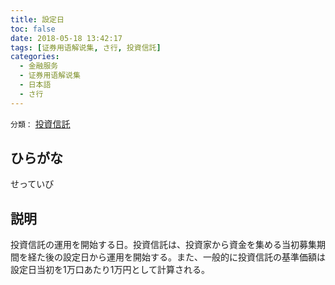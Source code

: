 ```yaml
---
title: 設定日
toc: false
date: 2018-05-18 13:42:17
tags: [证券用语解说集, さ行, 投資信託]
categories:
  - 金融服务
  - 证券用语解说集
  - 日本語
  - さ行
---
```


`分類：` [投資信託](/tags/投資信託/)

## ひらがな

せっていび

## 説明

投資信託の運用を開始する日。投資信託は、投資家から資金を集める当初募集期間を経た後の設定日から運用を開始する。また、一般的に投資信託の基準価額は設定日当初を1万口あたり1万円として計算される。
